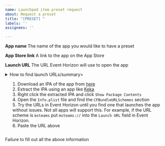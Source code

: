 ```yaml
---
name: Launchpad item preset request
about: Request a preset
title: "[PRESET] "
labels: ''
assignees: ''

---
```


**App name**
The name of the app you would like to have a preset

**App Store link**
A link to the app on the App Store

**Launch URL**
The URL Event Horizon will use to open the app

<details>

<summary>How to find launch URLs/summary>

1. Download an IPA of the app from [here](https://armconverter.com/decryptedappstore)
2. Extract the IPA using an app like [Keka](https://www.keka.io)
3. Right click the extracted IPA and click `Show Package Contents`
4. Open the `Info.plist` file and find the `CFBundleURLSchemes` section
5. Try the URLs in Event Horizon until you find one that launches the app without issues. Not all apps will support this. For example, if the URL scheme is `msteams` put `msteams://` into the `Launch URL` field in Event Horizon.
6. Paste the URL above

</details>

Failure to fill out all the above information
